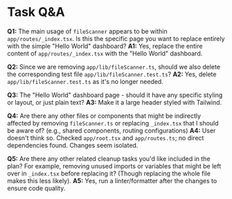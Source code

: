 # Task Q&A

**Q1:** The main usage of `fileScanner` appears to be within `app/routes/_index.tsx`. Is this the specific page you want to replace entirely with the simple "Hello World" dashboard?
**A1:** Yes, replace the entire content of `app/routes/_index.tsx` with the "Hello World" dashboard.

**Q2:** Since we are removing `app/lib/fileScanner.ts`, should we also delete the corresponding test file `app/lib/fileScanner.test.ts`?
**A2:** Yes, delete `app/lib/fileScanner.test.ts` as it's no longer needed.

**Q3:** The "Hello World" dashboard page - should it have any specific styling or layout, or just plain text?
**A3:** Make it a large header styled with Tailwind.

**Q4:** Are there any other files or components that might be indirectly affected by removing `fileScanner.ts` or replacing `_index.tsx` that I should be aware of? (e.g., shared components, routing configurations)
**A4:** User doesn't think so. Checked `app/root.tsx` and `app/routes.ts`; no direct dependencies found. Changes seem isolated.

**Q5:** Are there any other related cleanup tasks you'd like included in the plan? For example, removing unused imports or variables that might be left over in `_index.tsx` before replacing it? (Though replacing the whole file makes this less likely).
**A5:** Yes, run a linter/formatter after the changes to ensure code quality.
